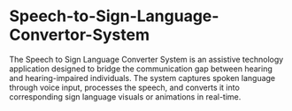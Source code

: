 # Speech-to-Sign-Language-Convertor-System
The Speech to Sign Language Converter System is an assistive technology application designed to bridge the communication gap between hearing and hearing-impaired individuals. The system captures spoken language through voice input, processes the speech, and converts it into corresponding sign language visuals or animations in real-time.
